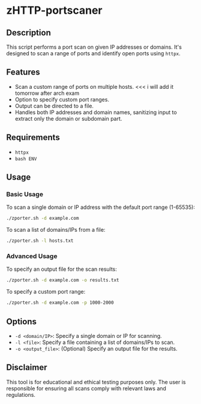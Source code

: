 # zHTTP-portscaner

## Description
This script performs a port scan on given IP addresses or domains. It's designed to scan a range of ports and identify open ports using `httpx`.

## Features
- Scan a custom range of ports on multiple hosts. <<< i will add it tomorrow after arch exam
- Option to specify custom port ranges.
- Output can be directed to a file.
- Handles both IP addresses and domain names, sanitizing input to extract only the domain or subdomain part.

## Requirements
- `httpx`
- `bash ENV`

## Usage

### Basic Usage
To scan a single domain or IP address with the default port range (1-65535):

```bash
./zporter.sh -d example.com
```

To scan a list of domains/IPs from a file:

```bash
./zporter.sh -l hosts.txt
```

### Advanced Usage
To specify an output file for the scan results:

```bash
./zporter.sh -d example.com -o results.txt
```

To specify a custom port range:

```bash
./zporter.sh -d example.com -p 1000-2000
```

## Options
- `-d <domain/IP>`: Specify a single domain or IP for scanning.
- `-l <file>`: Specify a file containing a list of domains/IPs to scan.
- `-o <output_file>`: (Optional) Specify an output file for the results.

## Disclaimer
This tool is for educational and ethical testing purposes only. The user is responsible for ensuring all scans comply with relevant laws and regulations.
